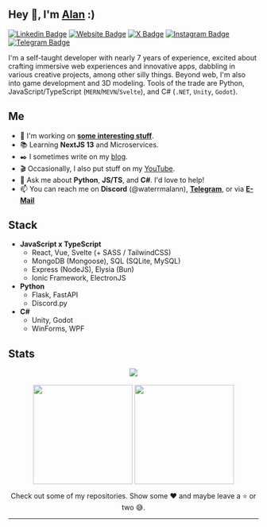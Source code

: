 ## Hey 👋, I'm [Alan](http://alanvarghese.me/) :)

[![Linkedin Badge](https://img.shields.io/badge/-LinkedIn-0e76a8?style=for-the-badge&logo=Linkedin&logoColor=white)](https://linkedin.com/in/alan-varghese) [![Website Badge](https://img.shields.io/badge/Website-3b5998?style=for-the-badge&logo=google-chrome&logoColor=white)](http://alanvarghese.me/) [![X Badge](https://img.shields.io/badge/-X-000000?style=for-the-badge&logo=X&logoColor=white)](https://twitter.com/waterrmalann) [![Instagram Badge](https://img.shields.io/badge/-Instagram-e4405f?style=for-the-badge&logo=Instagram&logoColor=white)](https://instagram.com/waterrmalann/) [![Telegram Badge](https://img.shields.io/badge/-Telegram-0088cc?style=for-the-badge&logo=Telegram&logoColor=white)](https://t.me/waterrmalann) 

I'm a self-taught developer with nearly 7 years of experience, excited about crafting immersive web experiences and innovative apps, dabbling in various creative projects, among other silly things. Beyond web, I'm also into game development and 3D modeling. Tools of the trade are Python, JavaScript/TypeScript (`MERN`/`MEVN`/`Svelte`), and C# (`.NET`, `Unity`, `Godot`).

## Me
- 🚀 I'm working on [**some interesting stuff**](https://github.com/waterrmalann/task-raft).
- 📚 Learning **NextJS 13** and Microservices.
- ✒️ I sometimes write on my [blog](https://waterrmalann.github.io/blog/).
- 🎬 Occasionally, I also put stuff on my [YouTube](https://youtube.com/@waterrmalann).
- 💬 Ask me about **Python**, **JS/TS**, and **C#**. I'd love to help!
- 📫 You can reach me on **Discord** (@waterrmalann), [**Telegram**](https://telegram.me/waterrmalann), or via [**E-Mail**](mailto:hello@alanvarghese.me)

## Stack
- **JavaScript x TypeScript**
    - React, Vue, Svelte (+ SASS / TailwindCSS)
    - MongoDB (Mongoose), SQL (SQLite, MySQL)
    - Express (NodeJS), Elysia (Bun)
    - Ionic Framework, ElectronJS
- **Python**
    - Flask, FastAPI
    - Discord.py
- **C#**
    - Unity, Godot
    - WinForms, WPF

## Stats
<p align = "center">
    <img align = "center" src = "https://streak-stats.demolab.com/?user=waterrmalann&theme=transparent" /> <br/> <br/>
    <img align = "center" height = "200"  src = "https://github-readme-stats.vercel.app/api?username=waterrmalann&show_icons=true&include_all_commits=true&count_private=true&rank_icon=github&theme=transparent" />
    <img align = "center" height= "200" src="https://github-readme-stats.vercel.app/api/top-langs?username=waterrmalann&layout=compact&langs_count=8&card_width=320&theme=transparent" />
</p>

<p align="center">Check out some of my repositories. Show some ❤️ and maybe leave a ⭐ or two 😅.</p>

---
